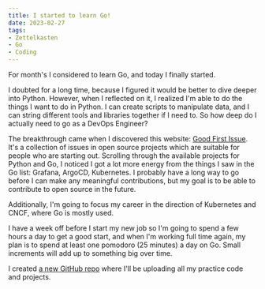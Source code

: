 ```yaml
---
title: I started to learn Go!
date: 2023-02-27
tags:
- Zettelkasten
- Go
- Coding
---
```


For month's I considered to learn Go, and today I finally started.

I doubted for a long time, because I figured it would be better to dive deeper into Python. However, when I reflected on it, I realized I'm able to do the things I want to do in Python. I can create scripts to manipulate data, and I can string different tools and libraries together if I need to. So how deep do I actually need to go as a DevOps Engineer?

The breakthrough came when I discovered this website: [Good First Issue](https://goodfirstissue.dev/language/go). It's a collection of issues in open source projects which are suitable for people who are starting out. Scrolling through the available projects for Python and Go, I noticed I got a lot more energy from the things I saw in the Go list: Grafana, ArgoCD, Kubernetes. I probably have a long way to go before I can make any meaningful contributions, but my goal is to be able to contribute to open source in the future.

Additionally, I'm going to focus my career in the direction of Kubernetes and CNCF, where Go is mostly used. 

I have a week off before I start my new job so I'm going to spend a few hours a day to get a good start, and when I'm working full time again, my plan is to spend at least one pomodoro (25 minutes) a day on Go. Small increments will add up to something big over time.

I created [a new GitHub repo](https://github.com/mischavandenburg/go) where I'll be uploading all my practice code and projects.
